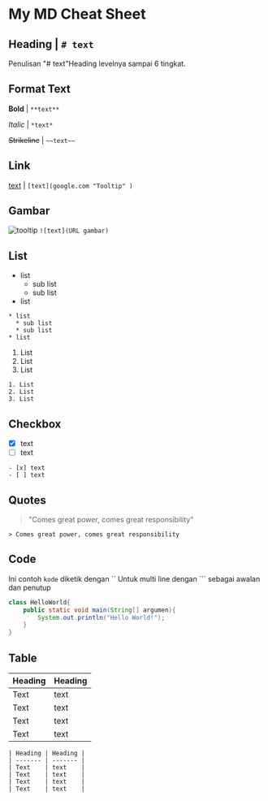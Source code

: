 # My MD Cheat Sheet
## Heading | `# text`
Penulisan "# text"Heading levelnya sampai 6 tingkat. 

## Format Text
**Bold** | `**text**`

_Italic_ | `*text*`

~~Strikeline~~ | `~~text~~`

## Link
[text](google.com "Tooltip" ) | 
`[text](google.com "Tooltip" )`

## Gambar
![tooltip](https://www.google.com/logos/doodles/2020/thank-you-public-health-workers-and-to-researchers-in-the-scientific-community-6753651837108753.3-2xa.gif)
`![text](URL gambar)`

## List
* list
  * sub list
  * sub list
* list
```
* list
  * sub list
  * sub list
* list
```

1. List 
2. List 
3. List 

```
1. List 
2. List 
3. List 
```

## Checkbox
- [x] text 
- [ ] text 

```
- [x] text 
- [ ] text 
```

## Quotes
> "Comes great power, comes great responsibility"
> 
`> Comes great power, comes great responsibility`

## Code
Ini contoh `kode` diketik dengan ``
Untuk multi line dengan ``` sebagai awalan dan penutup

```java
class HelloWorld{
    public static void main(String[] argumen){
        System.out.println("Hello World!");
    }
}
```

## Table 
| Heading | Heading |
| ------- | ------- |
| Text    | text    |
| Text    | text    |
| Text    | text    |
| Text    | text    |

```
| Heading | Heading |
| ------- | ------- |
| Text    | text    |
| Text    | text    |
| Text    | text    |
| Text    | text    |
```
